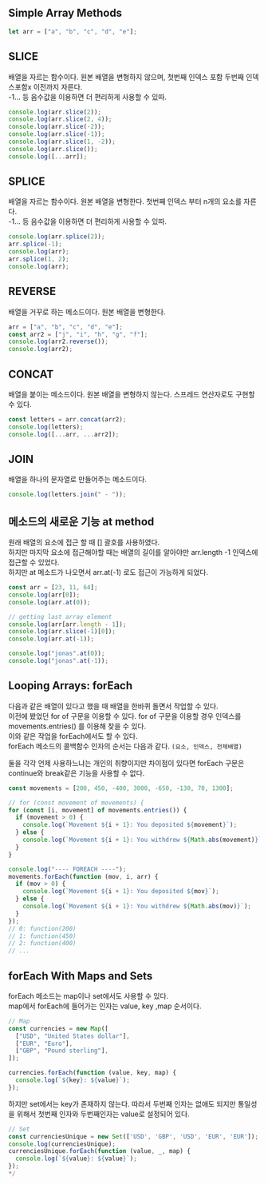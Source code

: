 ## Simple Array Methods

```js
let arr = ["a", "b", "c", "d", "e"];
```

## SLICE

배열을 자르는 함수이다. 원본 배열을 변형하지 않으며, 첫번째 인덱스 포함 두번째 인덱스포함x 이전까지 자른다.  
-1... 등 음수값을 이용하면 더 편리하게 사용할 수 있따.

```js
console.log(arr.slice(2));
console.log(arr.slice(2, 4));
console.log(arr.slice(-2));
console.log(arr.slice(-1));
console.log(arr.slice(1, -2));
console.log(arr.slice());
console.log([...arr]);
```

## SPLICE

배열을 자르는 함수이다. 원본 배열을 변형한다. 첫번째 인덱스 부터 n개의 요소를 자른다.  
-1... 등 음수값을 이용하면 더 편리하게 사용할 수 있따.

```js
console.log(arr.splice(2));
arr.splice(-1);
console.log(arr);
arr.splice(1, 2);
console.log(arr);
```

## REVERSE

배열을 거꾸로 하는 메소드이다. 원본 배열을 변형한다.

```js
arr = ["a", "b", "c", "d", "e"];
const arr2 = ["j", "i", "h", "g", "f"];
console.log(arr2.reverse());
console.log(arr2);
```

## CONCAT

배열을 붙이는 메소드이다. 원본 배열을 변형하지 않는다. 스프레드 연산자로도 구현할 수 있다.

```js
const letters = arr.concat(arr2);
console.log(letters);
console.log([...arr, ...arr2]);
```

## JOIN

배열을 하나의 문자열로 만들어주는 메소드이다.

```js
console.log(letters.join(" - "));
```

## 메소드의 새로운 기능 at method

원래 배열의 요소에 접근 할 때 [] 괄호를 사용하였다.  
하지만 마지막 요소에 접근해야할 때는 배열의 길이를 알아야만 arr.length -1 인덱스에 접근할 수 있었다.  
하지만 at 메소드가 나오면서 arr.at(-1) 로도 접근이 가능하게 되었다.

```js
const arr = [23, 11, 64];
console.log(arr[0]);
console.log(arr.at(0));

// getting last array element
console.log(arr[arr.length - 1]);
console.log(arr.slice(-1)[0]);
console.log(arr.at(-1));

console.log("jonas".at(0));
console.log("jonas".at(-1));
```

## Looping Arrays: forEach

다음과 같은 배열이 있다고 했을 때 배열을 한바퀴 돌면서 작업할 수 있다.  
이전에 봤었던 for of 구문을 이용할 수 있다. for of 구문을 이용할 경우 인덱스를 movements.entries() 를 이용해 찾을 수 있다.  
이와 같은 작업을 forEach에서도 할 수 있다.  
forEach 메소드의 콜백함수 인자의 순서는 다음과 같다. `(요소, 인덱스, 전체배열)`

둘을 각각 언제 사용하느냐는 개인의 취향이지만 차이점이 있다면 forEach 구문은 continue와 break같은 기능을 사용할 수 없다.

```js
const movements = [200, 450, -400, 3000, -650, -130, 70, 1300];

// for (const movement of movements) {
for (const [i, movement] of movements.entries()) {
  if (movement > 0) {
    console.log(`Movement ${i + 1}: You deposited ${movement}`);
  } else {
    console.log(`Movement ${i + 1}: You withdrew ${Math.abs(movement)}`);
  }
}

console.log("---- FOREACH ----");
movements.forEach(function (mov, i, arr) {
  if (mov > 0) {
    console.log(`Movement ${i + 1}: You deposited ${mov}`);
  } else {
    console.log(`Movement ${i + 1}: You withdrew ${Math.abs(mov)}`);
  }
});
// 0: function(200)
// 1: function(450)
// 2: function(400)
// ...
```

## forEach With Maps and Sets

forEach 메소드는 map이나 set에서도 사용할 수 있다.  
map에서 forEach에 들어가는 인자는 value, key ,map 순서이다.

```js
// Map
const currencies = new Map([
  ["USD", "United States dollar"],
  ["EUR", "Euro"],
  ["GBP", "Pound sterling"],
]);

currencies.forEach(function (value, key, map) {
  console.log(`${key}: ${value}`);
});
```

하지만 set에서는 key가 존재하지 않는다. 따라서 두번째 인자는 없애도 되지만 통일성을 위해서 첫번째 인자와 두번째인자는 value로 설정되어 있다.

```js
// Set
const currenciesUnique = new Set(['USD', 'GBP', 'USD', 'EUR', 'EUR']);
console.log(currenciesUnique);
currenciesUnique.forEach(function (value, _, map) {
  console.log(`${value}: ${value}`);
});
*/
```
